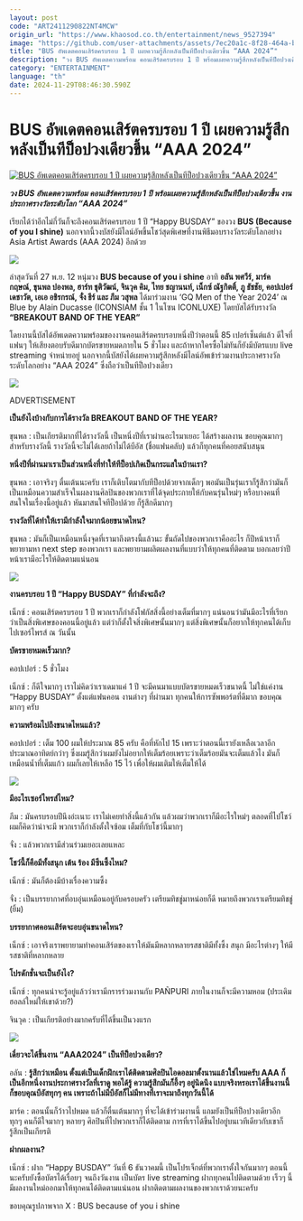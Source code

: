 ```yaml
---
layout: post
code: "ART2411290822NT4MCW"
origin_url: "https://www.khaosod.co.th/entertainment/news_9527394"
image: "https://github.com/user-attachments/assets/7ec20a1c-8f28-464a-be88-e7f11541cf98"
title: "BUS อัพเดตคอนเสิร์ตครบรอบ 1 ปี เผยความรู้สึกหลังเป็นทีป็อปวงเดียวขึ้น “AAA 2024”"
description: "วง BUS อัพเดตความพร้อม คอนเสิร์ตครบรอบ 1 ปี พร้อมเผยความรู้สึกหลังเป็นทีป็อปวงเดียวขึ้น งานประกาศรางวัลระดับโลก “AAA 2024”"
category: "ENTERTAINMENT"
language: "th"
date: 2024-11-29T08:46:30.590Z
---
```


# BUS อัพเดตคอนเสิร์ตครบรอบ 1 ปี เผยความรู้สึกหลังเป็นทีป็อปวงเดียวขึ้น “AAA 2024”

[![BUS อัพเดตคอนเสิร์ตครบรอบ 1 ปี เผยความรู้สึกหลังเป็นทีป็อปวงเดียวขึ้น “AAA 2024”](https://www.khaosod.co.th/wpapp/uploads/2024/11/BUS1-2.jpg "BUS อัพเดตคอนเสิร์ตครบรอบ 1 ปี เผยความรู้สึกหลังเป็นทีป็อปวงเดียวขึ้น “AAA 2024”")](https://www.khaosod.co.th/wpapp/uploads/2024/11/BUS1-2.jpg)

_**วง BUS อัพเดตความพร้อม คอนเสิร์ตครบรอบ 1 ปี พร้อมเผยความรู้สึกหลังเป็นทีป็อปวงเดียวขึ้น งานประกาศรางวัลระดับโลก “AAA 2024”**_

เรียกได้ว่าอีกไม่กี่วันก็จะถึงคอนเสิร์ตครบรอบ 1 ปี “Happy BUSDAY” ของวง **BUS (Because of you I shine)** นอกจากนี้วงบัสยังมีไลน์อัพขึ้นโชว์สุดพิเศษที่งานพิธีมอบรางวัลระดับโลกอย่าง Asia Artist Awards (AAA 2024) อีกด้วย

[![](https://www.khaosod.co.th/wpapp/uploads/2024/11/BUS7.jpg)](https://www.khaosod.co.th/wpapp/uploads/2024/11/BUS7.jpg)

ล่าสุดวันที่ 27 พ.ย. 12 หนุ่มวง **BUS because of you i shine** อาทิ **อลัน พศวีร์, มาร์ค กฤษณ์, ขุนพล ปองพล, ฮาร์ท ชุติวัฒน์, จินวุค คิม, ไทย ชญานนท์, เน็กซ์ ณัฐกิตติ์, ภู ธัชชัย, คอปเปอร์ เดชาวัต, เอเอ อชิรกรณ์, จั๋ง ธีร์ และ ภีม วสุพล** ได้มาร่วมงาน ‘GQ Men of the Year 2024’ ณ Blue by Alain Ducasse (ICONSIAM ชั้น 1 ในโซน ICONLUXE) โดยบัสได้รับรางวัล **“BREAKOUT BAND OF THE YEAR”**

โดยงานนี้บัสได้อัพเดตความพร้อมของงานคอนเสิร์ตครบรอบหนึ่งปีว่าตอนนี้ 85 เปอร์เซ็นต์แล้ว ดีใจที่แฟนๆ ให้เสียงตอบรับดีมากบัตรขายหมดภายใน 5 ชั่วโมง และถ้าหากใครซื้อไม่ทันก็ยังมีบัตรแบบ live streaming จำหน่ายอยู่ นอกจากนี้บัสยังได้เผยความรู้สึกหลังมีไลน์อัพเข้าร่วมงานประกาศรางวัลระดับโลกอย่าง “AAA 2024” ซึ่งถือว่าเป็นทีป็อปวงเดียว

[![](https://www.khaosod.co.th/wpapp/uploads/2024/11/BUS3-2.jpg)](https://www.khaosod.co.th/wpapp/uploads/2024/11/BUS3-2.jpg)

ADVERTISEMENT

**เป็นยังไงบ้างกับการได้รางวัล BREAKOUT BAND OF THE YEAR?**

ขุนพล : เป็นเกียรติมากที่ได้รางวัลนี้ เป็นหนึ่งปีที่เราผ่านอะไรมาเยอะ ได้สร้างผลงาน ขอบคุณมากๆ สำหรับรางวัลนี้ รางวัลนี้จะไม่ได้เลยถ้าไม่ได้บีอัส (ชื่อแฟนคลับ) แล้วก็ทุกคนที่คอยสนับสนุน

**หนึ่งปีที่ผ่านมาเราเป็นส่วนหนึ่งที่ทำให้ทีป็อปเกิดเป็นกระแสในบ้านเรา?**

ขุนพล : เอาจริงๆ ตื่นเต้นนะครับ เราก็เติบโตมากับทีป็อปด้วยจากเด็กๆ พอมันเป็นรุ่นเราก็รู้สึกว่ามันก็เป็นเหมือนความสำเร็จในผลงานศิลปินของพวกเราที่ได้จุดประกายให้กับคนรุ่นใหม่ๆ หรือบางคนที่สนใจในเรื่องนี้อยู่แล้ว หันมาสนใจทีป็อปด้วย ก็รู้สึกดีมากๆ

**รางวัลที่ได้ทำให้เรามีกำลังใจมากน้อยขนาดไหน?**

ขุนพล : มันก็เป็นเหมือนหนึ่งจุดที่เรามาถึงตรงนี้แล้วนะ ขั้นถัดไปของพวกเราคืออะไร ก็ปีหน้าเราก็พยายามหา next step ของพวกเรา และพยายามผลิตผลงานที่แบบว่าให้ทุกคนที่ติดตาม บอกเลยว่าปีหน้าเรามีอะไรให้ติดตามแน่นอน

[![](https://www.khaosod.co.th/wpapp/uploads/2024/11/BUS6-3.jpg)](https://www.khaosod.co.th/wpapp/uploads/2024/11/BUS6-3.jpg)

**งานครบรอบ 1 ปี “Happy BUSDAY” ที่กำลังจะถึง?**

เน็กซ์ : คอนเสิร์ตครบรอบ 1 ปี พวกเราก็กำลังโฟกัสสิ่งนี้อย่างเต็มที่มากๆ แน่นอนว่ามันมีอะไรที่เรียกว่าเป็นสิ่งพิเศษของคอนนี้อยู่แล้ว แต่ว่าก็ตั้งใจสิ่งพิเศษนั้นมากๆ แต่สิ่งพิเศษนั้นก็อยากให้ทุกคนได้เก็บไปเซอร์ไพรส์ ณ วันนั้น

**บัตรขายหมดเร็วมาก?**

คอปเปอร์ : 5 ชั่วโมง

เน็กซ์ : ก็ดีใจมากๆ เราไม่คิดว่าเราเดมาแค่ 1 ปี จะมีคนมาแบบบัตรขายหมดเร็วขนาดนี้ ไม่ใช่แค่งาน “Happy BUSDAY” ตั้งแต่แฟนคอน งานต่างๆ ที่ผ่านมา ทุกคนให้การซัพพอร์ตที่ดีมาก ขอบคุณมากๆ ครับ

**ความพร้อมไปถึงขนาดไหนแล้ว?**

คอปเปอร์ : เต็ม 100 ผมให้ประมาณ 85 ครับ คือที่หักไป 15 เพราะว่าตอนนี้เรายังเหลือเวลาอีกประมาณอาทิตย์กว่าๆ ซึ่งผมรู้สึกว่าผมยังไม่อยากให้เต็มร้อยเพราะว่าเต็มร้อยมันจะเต็มแล้วไง มันก็เหมือนน้ำที่เต็มแก้ว ผมก็เลยให้เหลือ 15 ไว้ เพื่อให้ผมเติมให้เต็มให้ได้

[![](https://www.khaosod.co.th/wpapp/uploads/2024/11/BUS5-3.jpg)](https://www.khaosod.co.th/wpapp/uploads/2024/11/BUS5-3.jpg)

**มีอะไรเซอร์ไพรส์ไหม?**

ภีม : มันครบรอบปีนึงอ่ะเนาะ เราไม่เคยทำสิ่งนี้แล้วกัน แล้วผมว่าพวกเราก็มีอะไรใหม่ๆ ตลอดที่ไปโชว์ ผมก็คิดว่าน่าจะมี พวกเราก็กำลังตั้งใจซ้อม เต็มที่กับโชว์นี้มากๆ

จั๋ง : แล้วพวกเรามีส่วนร่วมเยอะเลยแหละ

**โชว์นี้ก็คือมีทั้งสนุก เต้น ร้อง มีซีนซึ้งไหม?**

เน็กซ์ : มันก็ต้องมีบ้างเรื่องความซึ้ง

จั๋ง : เป็นบรรยากาศที่อบอุ่นเหมือนอยู่กับครอบครัว เตรียมทิชชู่มาหน่อยก็ดี หมายถึงพวกเราเตรียมทิชชู่ (ยิ้ม)

**บรรยากาศคอนเสิร์ตจะอบอุ่นขนาดไหน?**

เน็กซ์ : เอาจริงเราพยายามทำคอนเสิร์ตของเราให้มันมีหลากหลายรสชาติมีทั้งซึ้ง สนุก มีอะไรต่างๆ ให้มีรสชาติที่หลากหลาย

**โปรดักชั่นจะเป็นยังไง?**

เน็กซ์ : ทุกคนน่าจะรู้อยู่แล้วว่าเรามีกรารร่วมงานกับ PAÑPURI ภายในงานก็จะมีความหอม (ประเดิมฮอลล์ใหม่ให้เขาด้วย?)

จินวุค : เป็นเกียรติอย่างมากครับที่ได้ขึ้นเป็นวงแรก

[![](https://www.khaosod.co.th/wpapp/uploads/2024/11/BUS4-2.jpg)](https://www.khaosod.co.th/wpapp/uploads/2024/11/BUS4-2.jpg)

**เดี๋ยวจะได้ขึ้นงาน “AAA2024” เป็นทีป็อปวงเดียว?**

อลัน : **รู้สึกว่าเหมือน ตั้งแต่เป็นเด็กฝึกเราได้ติดตามศิลปินไอดอลมาตั้งนานแล้วใช่ไหมครับ AAA ก็เป็นอีกหนึ่งงานประกาศรางวัลที่เราดู พอได้รู้ ความรู้สึกมันก็อึ้งๆ อยู่นิดนึง แบบจริงหรอเราได้ขึ้นงานนี้ ก็ขอบคุณบีอัสทุกๆ คน เพราะถ้าไม่มีบีอัสก็ไม่มีทางที่เราจะมาถึงทุกวันนี้ได้**

มาร์ค : ตอนนั้นก็ว้าวไปหมด แล้วก็ตื่นเต้นมากๆ ที่จะได้เข้าร่วมงานนี้ แถมยังเป็นทีป็อปวงเดียวอีก ทุกๆ คนก็ดีใจมากๆ หลายๆ ศิลปินที่ไปพวกเราก็ได้ติดตาม การที่เราได้ขึ้นไปอยู่บนเวทีเดียวกับเขาก็รู้สึกเป็นเกียรติ

**ฝากผลงาน?**

เน็กซ์ : ฝาก “Happy BUSDAY” วันที่ 6 ธันวาคมนี้ เป็นโปรเจ็กต์ที่พวกเราตั้งใจกันมากๆ ตอนนี้นะครับยังซื้อบัตรได้เรื่อยๆ จนถึงวันงาน เป็นบัตร live streaming ฝากทุกคนไปติดตามด้วย เร็วๆ นี้มีผลงานใหม่ออกมาให้ทุกคนได้ติดตามแน่นอน ฝากติดตามผลงานของพวกเราด้วยนะครับ

ขอบคุณรูปภาพจาก X : BUS because of you i shine